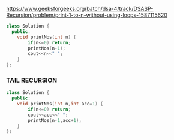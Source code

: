 https://www.geeksforgeeks.org/batch/dsa-4/track/DSASP-Recursion/problem/print-1-to-n-without-using-loops-1587115620

```cpp
class Solution {
  public:
    void printNos(int n) {
        if(n<=0) return;
        printNos(n-1);
        cout<<n<<" ";
    }
};
```

### TAIL RECURSION

```cpp
class Solution {
  public:
    void printNos(int n,int acc=1) {
        if(n<=0) return;
        cout<<acc<<" ";
        printNos(n-1,acc+1);
    }
};
```
